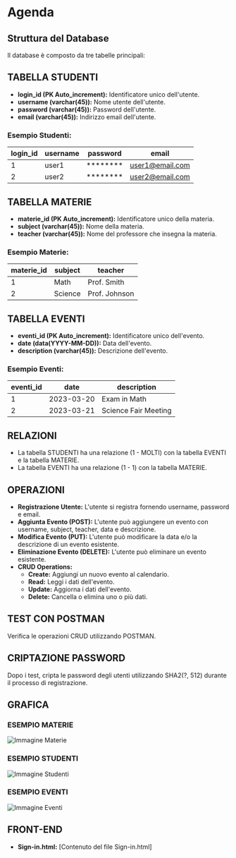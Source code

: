 # Agenda

## Struttura del Database
Il database è composto da tre tabelle principali:

## TABELLA STUDENTI
- **login_id (PK Auto_increment):** Identificatore unico dell'utente.
- **username (varchar(45)):** Nome utente dell'utente.
- **password (varchar(45)):** Password dell'utente.
- **email (varchar(45)):** Indirizzo email dell'utente.

### Esempio Studenti:
| login_id | username | password | email             |
|----------|----------|----------|-------------------|
| 1        | user1    | ******** | user1@email.com  |
| 2        | user2    | ******** | user2@email.com  |

## TABELLA MATERIE
- **materie_id (PK Auto_increment):** Identificatore unico della materia.
- **subject (varchar(45)):** Nome della materia.
- **teacher (varchar(45)):** Nome del professore che insegna la materia.

### Esempio Materie:
| materie_id | subject | teacher     |
|------------|---------|-------------|
| 1          | Math    | Prof. Smith |
| 2          | Science | Prof. Johnson|

## TABELLA EVENTI
- **eventi_id (PK Auto_increment):** Identificatore unico dell'evento.
- **date (data(YYYY-MM-DD)):** Data dell'evento.
- **description (varchar(45)):** Descrizione dell'evento.

### Esempio Eventi:
| eventi_id | date       | description           |
|-----------|------------|-----------------------|
| 1         | 2023-03-20 | Exam in Math           |
| 2         | 2023-03-21 | Science Fair Meeting  |

## RELAZIONI
- La tabella STUDENTI ha una relazione (1 - MOLTI) con la tabella EVENTI e la tabella MATERIE.
- La tabella EVENTI ha una relazione (1 - 1) con la tabella MATERIE.

## OPERAZIONI
- **Registrazione Utente:** L'utente si registra fornendo username, password e email.
- **Aggiunta Evento (POST):** L'utente può aggiungere un evento con username, subject, teacher, data e descrizione.
- **Modifica Evento (PUT):** L'utente può modificare la data e/o la descrizione di un evento esistente.
- **Eliminazione Evento (DELETE):** L'utente può eliminare un evento esistente.
- **CRUD Operations:**
  - **Create:** Aggiungi un nuovo evento al calendario.
  - **Read:** Leggi i dati dell'evento.
  - **Update:** Aggiorna i dati dell'evento.
  - **Delete:** Cancella o elimina uno o più dati.

## TEST CON POSTMAN
Verifica le operazioni CRUD utilizzando POSTMAN.

## CRIPTAZIONE PASSWORD
Dopo i test, cripta le password degli utenti utilizzando SHA2(?, 512) durante il processo di registrazione.

## GRAFICA
### ESEMPIO MATERIE
![Immagine Materie](link_immagine_materie)

### ESEMPIO STUDENTI
![Immagine Studenti](link_immagine_studenti)

### ESEMPIO EVENTI
![Immagine Eventi](link_immagine_eventi)

## FRONT-END
- **Sign-in.html:**
  [Contenuto del file Sign-in.html]

